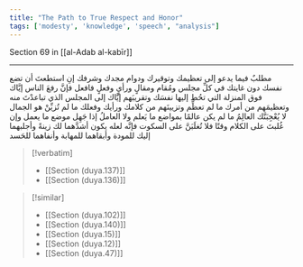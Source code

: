 ```yaml
---
title: "The Path to True Respect and Honor"
tags: ['modesty', 'knowledge', 'speech', "analysis"]
---
```


 Section 69 in [[al-Adab al-kabīr]]

---
مطلبٌ فيما يدعو إلى تعظيمك وتوقيرك ودوام مجدك وشرفك إنِ استطعتَ أن تضع نفسك دون غايتك في كلِّ مجلس ومُقام ومقالٍ ورأيٍ وفعلٍ فافعل فإنَّ رفعَ الناس إيَّاك فوق المنزلة التي تحُط إليها نفسَك وتقريبَهم إيَّاك إلى المجلس الذي تباعدْتَ منه وتعظيمَهم من أمرك ما لم تعظِّم وتزيينَهم من كلامك ورأيك وفعلك ما لم تُزيِّنْ هو الجمال  لا يُعْجِبَنَّك العالِمُ ما لم يكن عالمًا بمواضع ما يَعلم ولا العاملُ إذا جَهِل موضع ما يعمل  وإن غُلبتَ على الكلام وقتًا فلا تُغلَبَنَّ على السكوت فإنَّه لعله يكون أشدَّهما لك زينةً وأجلبهما إليك للمودة وأبقاهما للمهابة وأنفاهما للحَسد

> [!verbatim]
> - [[Section (duya.137)]]
> - [[Section (duya.136)]]

> [!similar]
> - [[Section (duya.102)]]
> - [[Section (duya.140)]]
> - [[Section (duya.15)]]
> - [[Section (duya.12)]]
> - [[Section (duya.47)]]
